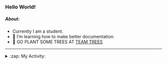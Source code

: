 ### Hello World!

##### About:
- Currently I am a student.
- 🌱 I’m learning how to make better documentation.
- 🌱 GO PLANT SOME TREES AT [TEAM TREES](https://teamtrees.org/)

---
<details>
  <summary>:zap: My Activity:</summary>
  
<!--START_SECTION:waka-->
![Code Time](http://img.shields.io/badge/Code%20Time-1%2C125%20hrs%2057%20mins-blue)

**I'm a Night 🦉** 

```text
🌞 Morning                1132 commits        ██░░░░░░░░░░░░░░░░░░░░░░░   08.30 % 
🌆 Daytime                5071 commits        █████████░░░░░░░░░░░░░░░░   37.19 % 
🌃 Evening                3900 commits        ███████░░░░░░░░░░░░░░░░░░   28.60 % 
🌙 Night                  3533 commits        ██████░░░░░░░░░░░░░░░░░░░   25.91 % 
```
📅 **I'm Most Productive on Wednesday** 

```text
Monday                   2127 commits        ████░░░░░░░░░░░░░░░░░░░░░   15.60 % 
Tuesday                  1684 commits        ███░░░░░░░░░░░░░░░░░░░░░░   12.35 % 
Wednesday                3213 commits        ██████░░░░░░░░░░░░░░░░░░░   23.56 % 
Thursday                 1570 commits        ███░░░░░░░░░░░░░░░░░░░░░░   11.51 % 
Friday                   1311 commits        ██░░░░░░░░░░░░░░░░░░░░░░░   09.61 % 
Saturday                 1253 commits        ██░░░░░░░░░░░░░░░░░░░░░░░   09.19 % 
Sunday                   2478 commits        █████░░░░░░░░░░░░░░░░░░░░   18.17 % 
```


📊 **This Week I Spent My Time On** 

```text
🔥 Editors: 
VS Code                  3 hrs 28 mins       █████████████████████████   100.00 % 

🐱‍💻 Projects: 
praise                   2 hrs 46 mins       ████████████████████░░░░░   79.70 % 
discord-bot              30 mins             ████░░░░░░░░░░░░░░░░░░░░░   14.49 % 
CSF22                    12 mins             █░░░░░░░░░░░░░░░░░░░░░░░░   05.81 % 
```


 Last Updated on 22/05/2023 16:08:29 UTC
<!--END_SECTION:waka-->
</details>
